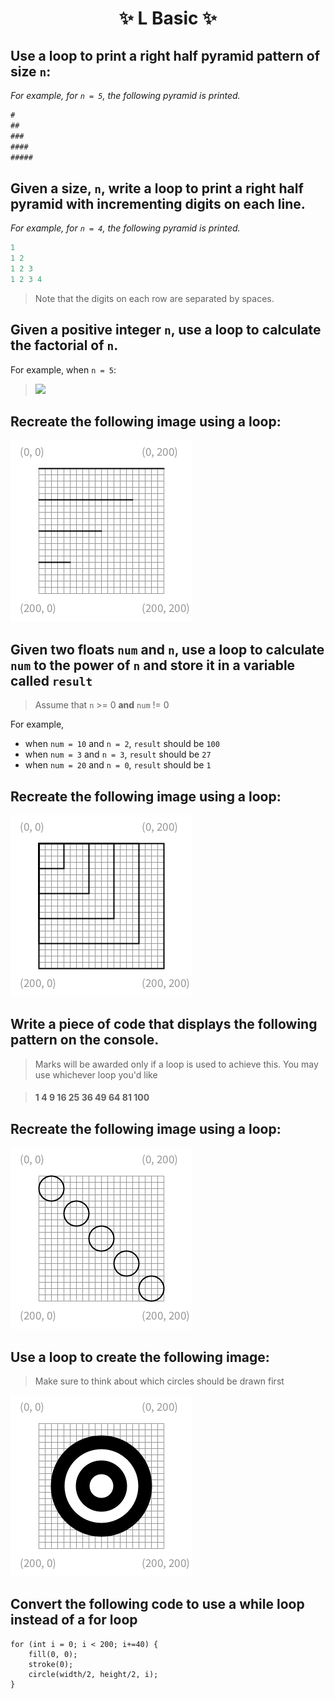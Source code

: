 <h1 align="center"> ✨ L Basic ✨ </h1>

## Use a loop to print a right half pyramid pattern of size `n`:

*For example, for `n = 5`, the following pyramid is printed.*

```java
#
##
###
####
#####
```

## Given a size, `n`, write a loop to print a right half pyramid with incrementing digits on each line.

*For example, for `n = 4`, the following pyramid is printed.*

```java
1
1 2
1 2 3
1 2 3 4
```
> Note that the digits on each row are separated by spaces.

## Given a positive integer `n`, use a loop to calculate the factorial of `n`.

For example, when `n = 5`:

> <img src="https://render.githubusercontent.com/render/math?math=5! = 5 \times 4 \times 3 \times 2 \times 1">

## Recreate the following image using a loop:

<img src="./assets/L Basic/loopLines.png" alt="loopLines.png" />

## Given two floats  `num` and `n`, use a loop to calculate `num` to the power of `n` and store it in a variable called `result`

> Assume that `n` >= 0 **and** `num` != 0

For example, 
- when `num = 10` and `n = 2`, `result` should be `100`
- when `num = 3` and `n = 3`, `result` should be `27`
- when `num = 20` and `n = 0`, `result` should be `1`

## Recreate the following image using a loop:

<img src="./assets/L Basic/loopSquares.png" alt="loopSquares.png" />

## Write a piece of code that displays the following pattern on the console. 

> Marks will be awarded only if a loop is used to achieve this. You may use whichever loop you'd like

> #### 1  4  9  16  25  36  49  64  81  100

## Recreate the following image using a loop:

<img src="./assets/L Basic/loopCircles.png" alt="loopCircles.png" />

## Use a loop to create the following image:

> Make sure to think about which circles should be drawn first

<img src="./assets/L Basic/dartBoard.png" alt="dartBoard.png" />

## Convert the following code to use a while loop instead of a for loop

```processing
for (int i = 0; i < 200; i+=40) {
    fill(0, 0);
    stroke(0);
    circle(width/2, height/2, i);
}
```

